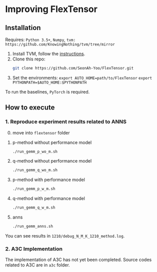 # Improving FlexTensor

## Installation

Requires: `Python 3.5+`, `Numpy`, `tvm: https://github.com/KnowingNothing/tvm/tree/mirror`

1. Install TVM, follow the [instructions](https://docs.tvm.ai/install/from_source.html).
2. Clone this repo:
   ```sh
   git clone https://github.com/SeonAh-Yoo/FlexTensor.git
   ```
3. Set the environments:
   `export AUTO_HOME=path/to/FlexTensor`
   `export PYTHONPATH=$AUTO_HOME:$PYTHONPATH`

To run the baselines, `PyTorch` is required.

## How to execute

### 1. Reproduce experiment results related to ANNS

0. move into `flextensor` folder

1. p-method without performance model
    ```sh
    ./run_gemm_p_wo_m.sh
    ```
2. q-method without performance model
    ```sh
    ./run_gemm_q_wo_m.sh
    ```
3. p-method with performance model
    ```sh
    ./run_gemm_p_w_m.sh
    ```
4. q-method with performance model
    ```sh
    ./run_gemm_q_w_m.sh
    ```
5. anns
    ```sh
    ./run_gemm_anns.sh
    ```

You can see results in `1210/debug_N_M_K_1210_method.log`.

### 2. A3C Implementation
The implementation of A3C has not yet been completed.
Source codes related to A3C are in `a3c` folder.

